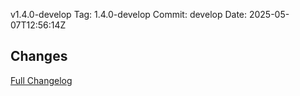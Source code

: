 v1.4.0-develop
Tag: 1.4.0-develop
Commit: develop
Date: 2025-05-07T12:56:14Z

## Changes
[Full Changelog]()
